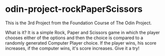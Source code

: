 # odin-project-rockPaperScissors

This is the 3rd Project from the Foundation Course of The Odin Project. 

What is it?
It is a simple Rock, Paper and Scissors game in which the player chooses either of the options and then the choice is compared to a randomly generated Computer Player choice. If the player wins, his score increases, if the computer wins, it's score increases. Give it a try!